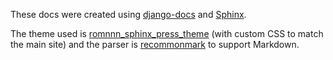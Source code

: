 These docs were created using [django-docs](https://django-docs.readthedocs.io/en/latest/) and [Sphinx](https://www.sphinx-doc.org/en/master/).

The theme used is [romnnn_sphinx_press_theme](https://github.com/romnnn/sphinx_press_theme) (with custom CSS to match the main site) and the parser is [recommonmark](https://recommonmark.readthedocs.io/en/latest/) to support Markdown.
